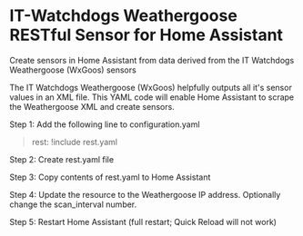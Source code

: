 # IT-Watchdogs Weathergoose RESTful Sensor for Home Assistant 
Create sensors in Home Assistant from data derived from the IT Watchdogs Weathergoose (WxGoos) sensors

The IT Watchdogs Weathergoose (WxGoos) helpfully outputs all it's sensor values in an XML file. This YAML code will enable Home Assistant to scrape the Weathergoose XML and create sensors.

Step 1: Add the following line to configuration.yaml

>rest: !include rest.yaml

Step 2: Create rest.yaml file 

Step 3: Copy contents of rest.yaml to Home Assistant

Step 4: Update the resource to the Weathergoose IP address. Optionally change the scan_interval number.

Step 5: Restart Home Assistant (full restart; Quick Reload will not work)
